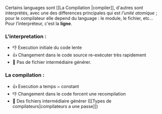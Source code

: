 Certains languages sont [[La Compilation |compiler]], d'autres sont interprétés, avec une des differences principales qui est *l'unité atomique* ; pour le compilateur elle depend du language : le module, le fichier, etc... Pour l’interpréteur, c'est la **ligne**.

### L'interpretation :

- 👎 Execution initiale du code lente
- 👍 Changement dans le code source re-exécuter très rapidement
- 🫰 Pas de fichier intermédiaire générer. 
### La compilation :

- 👍 Execution a temps ~ constant
- 👎 Changement dans le code forcent une recompilation
- 🫰 Des fichiers intermédiaire générer ([[Types de compilateurs|compilateurs a une passe]])